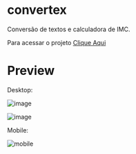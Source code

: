 # convertex
Conversão de textos e calculadora de IMC.

Para acessar o projeto <a href="https://rauldiamantino.github.io/convertex/">Clique Aqui</a>

# Preview

Desktop:

![image](https://user-images.githubusercontent.com/100098231/206821798-645ca778-610d-4f52-80fc-e65a4493d534.png)

![image](https://user-images.githubusercontent.com/100098231/206821826-431f95aa-d1dc-4da2-a214-eaf0d8d672b2.png)

Mobile:

![mobile](https://user-images.githubusercontent.com/100098231/206821936-6075cdc4-6986-4375-9aea-f08ecdc50996.png)

